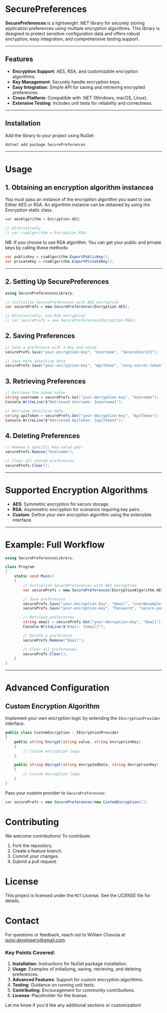 # SecurePreferences

**SecurePreferences** is a lightweight .NET library for securely storing application preferences using multiple encryption algorithms. This library is designed to protect sensitive configuration data and offers robust encryption, easy integration, and comprehensive testing support.

---

## Features

- **Encryption Support**: AES, RSA, and customizable encryption algorithms.
- **Key Management**: Securely handle encryption keys.
- **Easy Integration**: Simple API for saving and retrieving encrypted preferences.
- **Cross-Platform**: Compatible with .NET (Windows, macOS, Linux).
- **Extensive Testing**: Includes unit tests for reliability and correctness.

---

## Installation

Add the library to your project using NuGet:

```bash
dotnet add package SecurePreferences
```
---

# Usage

## 1. Obtaining an encryption algorithm instancea
You must pass an instance of the encryption algorithm you want to use. Either AES or RSA.
An algorthim instance can be obtained by using the Encryption static class.

```csharp
var aesAlgorithm = Encryption.AES;

// Alternatively
// var rsaAlgorithm = Encryption.RSA;
```

NB: If you choose to use RSA algorithm. You can get your public and private keys by calling these methods:

```csharp
var publicKey = rsaAlgorithm.ExportPublicKey();
var privateKey = rsaAlgorithm.ExportPrivateKey();
```
---

## 2. Setting Up SecurePreferences
```csharp
using SecurePreferencesLibrary;

// Initialize SecurePreferences with AES encryption
var securePrefs = new SecurePreferences(Encryption.AES);

// Alternatively, use RSA encryption
// var securePrefs = new SecurePreferences(Encryption.RSA);
```

## 2. Saving Preferences

```csharp
// Save a preference with a key and value
securePrefs.Save("your-encryption-key", "Username", "SecureUser123");

// Save more sensitive data
securePrefs.Save("your-encryption-key", "ApiToken", "very-secret-token");
```

## 3. Retrieving Preferences
```csharp
// Retrieve the saved value
string username = securePrefs.Get("your-decryption-key", "Username");
Console.WriteLine($"Retrieved Username: {username}");

// Retrieve sensitive data
string apiToken = securePrefs.Get("your-decryption-key", "ApiToken");
Console.WriteLine($"Retrieved ApiToken: {apiToken}");
```

## 4. Deleting Preferences

```csharp
// Remove a specific key-value pair
securePrefs.Remove("Username");

// Clear all stored preferences
securePrefs.Clear();
```

---

# Supported Encryption Algorithms
- **AES**: Symmetric encryption for secure storage.
- **RSA**: Asymmetric encryption for scenarios requiring key pairs.
- **Custom**: Define your own encryption algorithm using the extensible interface.

---

# Example: Full Workflow
```csharp
using SecurePreferencesLibrary;

class Program
{
    static void Main()
    {
        // Initialize SecurePreferences with AES encryption
        var securePrefs = new SecurePreferences(EncryptionAlgorithm.AES);

        // Save preferences
        securePrefs.Save("your-encryption-key", "Email", "user@example.com");
        securePrefs.Save("your-encryption-key", "Password", "secure-password");

        // Retrieve preferences
        string email = securePrefs.Get("your-decryption-key", "Email");
        Console.WriteLine($"Email: {email}");

        // Delete a preference
        securePrefs.Remove("Email");

        // Clear all preferences
        securePrefs.Clear();
    }
}

```

---

# Advanced Configuration
## Custom Encryption Algorithm

Implement your own encryption logic by extending the `IEncryptionProvider` interface.

```csharp
public class CustomEncryption : IEncryptionProvider
{
    public string Encrypt(string value, string encryptionKey)
    {
        // Custom encryption logic
    }

    public string Decrypt(string encryptedData, string decryptionKey)
    {
        // Custom decryption logic
    }
}

```

Pass your custom provider to `SecurePreferences`:

```csharp
var securePrefs = new SecurePreferences(new CustomEncryption());
```

# Contributing
We welcome contributions! To contribute:

1. Fork the repository.
2. Create a feature branch.
3. Commit your changes.
4. Submit a pull request.

# License
This project is licensed under the `MIT` License. See the LICENSE file for details.

# Contact
For questions or feedback, reach out to William Chavula at quivr.developers@gmail.com.


### Key Points Covered:
1. **Installation**: Instructions for NuGet package installation.
2. **Usage**: Examples of initializing, saving, retrieving, and deleting preferences.
3. **Advanced Features**: Support for custom encryption algorithms.
4. **Testing**: Guidance on running unit tests.
5. **Contributing**: Encouragement for community contributions.
6. **License**: Placeholder for the license.

Let me know if you'd like any additional sections or customization!
